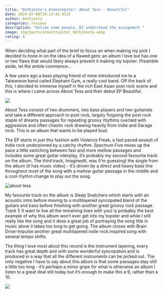 ```yaml
---
title: "Dethjesta's Almostopster: About Tess - Beautiful"
date: 2024-07-08T14:13:43.812Z
author: Dethjesta
categories: reviews
description: "Unlike some people, DJ understood the assignment "
image: img/posts/almosttopster_dethjkesta.webp
rating: 9
---
```

<!--StartFragment-->

When deciding what part of the brief to focus on when making my pick I decided to hone in on the idea of a flawed gem; an album I love but has one or two flaws that would likely always prevent it making my topster. Preamble aside, let the amble commence…



A few years ago a bass playing friend of mine introduced me to a Taiwanese band called Elephant Gym, a really cool band. Off the back of this, I decided to immerse myself in the rich East Asian post rock scene and this is where I came across About Tess and their debut EP Beautiful.

![](img/posts/aboutess.jpg)

About Tess consist of two drummers, two bass players and two guitarists and take a different approach to post rock, largely forgoing the post rock staple of dreamy passages for repeating groovy rhythms overlaid with aggressive and often chaotic rock drawing heavily from Indie and Garage rock. This is an album that wants to be played loud.



The EP starts in just this fashion with Violence Freak, a fast paced assault of Indie rock underpinned by a catchy rhythm. Spectrum Five mixes up the pace a little switching between fast and more mellow passages and includes some great guitar interplay, it’s probably my second favourite track on the album. The third track, Imaginedit, was (I’m guessing) the single from the album (it has music video) - It’s driven by a direct and heavy bass line throughout most of the song with a mellow guitar passage in the middle and a cool rhythm change to play out the song.

<!--StartFragment-->

![about tess](https://lastfm.freetls.fastly.net/i/u/770x0/aac701ce6fba48f18063fc093b5bd3ca.jpg#aac701ce6fba48f18063fc093b5bd3ca)

<!--EndFragment-->

My favourite track on the album is Sleep Snatchers which starts with an acoustic intro before moving to a multilayered syncopated blend of the guitars and bass before finishing with another great groovy rock passage. Track 5 (I want to live all the remaining lives with you) is probably the best example of why this album won’t ever get into my topster and while I still really like the song and it does a great job of portraying the song title in music alone it takes too long to get going. The album closes with Brain Drive-Impulse another great multilayered indie rock inspired song with several tempo shifts.



The thing I love most about this record is the instrument layering, every track has great depth and with some wonderful syncopation and is produced in a way that all the different instruments can be picked out. The only negative I have to say about this album is that some passages stay still a little too long - it’s perhaps a minor gripe for what is otherwise an album I listen to a great deal still today but it’s enough to make this a 9, rather than a 10.

![](img/posts/djmeme.jpg)

<!--EndFragment-->